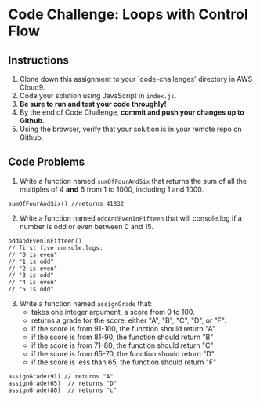 # Code Challenge: Loops with Control Flow

## Instructions

1. Clone down this assignment to your `code-challenges' directory in AWS Cloud9.  
2. Code your solution using JavaScript in `index.js`. 
3. **Be sure to run and test your code throughly!**
4. By the end of Code Challenge, **commit and push your changes up to Github**.
5. Using the browser, verify that your solution is in your remote repo on Github.

## Code Problems

1. Write a function named `sumOfFourAndSix` that returns the sum of all the multiples of 4 **and** 6 from 1 to 1000, including 1 and 1000.
```
sumOfFourAndSix() //returns 41832
```

2. Write a function named `oddAndEvenInFifteen` that will console.log if a number is odd or even between 0 and 15. 
```
oddAndEvenInFifteen()
// first five console.logs:
// "0 is even"
// "1 is odd"
// "2 is even"
// "3 is odd"
// "4 is even"
// "5 is odd"
```

3. Write a function named `assignGrade` that:
    - takes one integer argument, a score from 0 to 100.
    - returns a grade for the score, either "A", "B", "C", "D", or "F".
    - if the score is from 91-100, the function should return "A"
    - if the score is from 81-90, the function should return "B"
    - if the score is from 71-80, the function should return "C"
    - if the score is from 65-70, the function should return "D"
    - if the score is less than 65, the function should return "F"
```
assignGrade(91) // returns "A"
assignGrade(65)  // returns "D"
assignGrade(80)  // returns "c"
```
